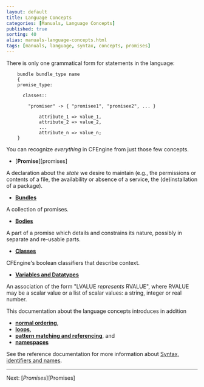 ```yaml
---
layout: default
title: Language Concepts
categories: [Manuals, Language Concepts]
published: true
sorting: 40
alias: manuals-language-concepts.html
tags: [manuals, language, syntax, concepts, promises]
---
```


There is only one grammatical form for statements in the language:

```cf3
    bundle bundle_type name
    {
    promise_type:

      classes::

        "promiser" -> { "promisee1", "promisee2", ... }

            attribute_1 => value_1,
            attribute_2 => value_2,
            ...
            attribute_n => value_n;
    }
```

You can recognize *everything* in CFEngine from just those few concepts.

* [**Promise**][promises]

A declaration about the *state* we desire to maintain (e.g., the permissions 
or contents of a file, the availability or absence of a service, the 
(de)installation of a package).

* [**Bundles**](manuals-language-concepts-bundles.html)

A collection of promises.

* [**Bodies**](manuals-language-concepts-bodies.html)

A part of a promise which details and constrains its nature, possibly in 
separate and re-usable parts.

* [**Classes**](manuals-language-concepts-classes.html)

CFEngine's boolean classifiers that describe context.

* [**Variables and Datatypes**](manuals-language-concepts-variables.html)

An association of the form "LVALUE *represents* RVALUE", where RVALUE may be a 
scalar value or a list of scalar values: a string, integer or real number.

This documentation about the language concepts introduces in addition

* [**normal ordering**](manuals-language-concepts-normal-ordering.html),
* [**loops**](manuals-language-concepts-loops.html),
* [**pattern matching and 
referencing**](manuals-language-concepts-pattern-matching-and-referencing.html), and
* [**namespaces**](manuals-language-concepts-namespaces.html)

See the reference documentation for more information about
[Syntax, identifiers and names](reference-syntax.html).

****

Next: [*Promises*][Promises]
